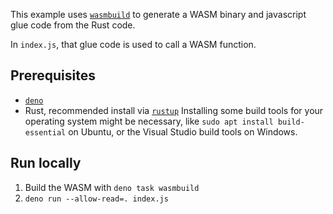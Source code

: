 This example uses [`wasmbuild`](https://github.com/denoland/wasmbuild) to generate a WASM binary and javascript glue code from the Rust code.

In `index.js`, that glue code is used to call a WASM function.

## Prerequisites

- [`deno`](https://deno.land/)
- Rust, recommended install via [`rustup`](https://www.rust-lang.org/learn/get-started)
  Installing some build tools for your operating system might be necessary, like `sudo apt install build-essential` on Ubuntu, or the Visual Studio build tools on Windows.

## Run locally

1. Build the WASM with `deno task wasmbuild`
2. `deno run --allow-read=. index.js`
